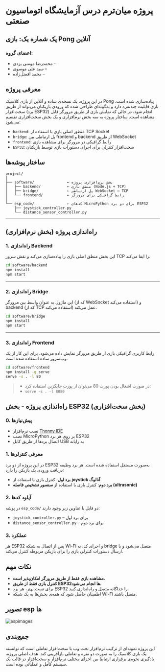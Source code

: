 #  پروژه میان‌ترم درس آزمایشگاه اتوماسیون صنعتی

## پک شماره یک: بازی Pong آنلاین

### اعضای گروه:

* محمدرضا مومنی یزدی - 
* سید علی موسوی –
* محمد افضل‌زاده – 


## معرفی پروژه

در این پروژه، یک نسخه‌ی ساده و آنلاین از بازی کلاسیک Pong پیاده‌سازی شده است. بازی قابلیت چندنفره دارد و به‌گونه‌ای طراحی شده که ورودی بازیکنان می‌تواند از طریق سخت‌افزار (برد ESP32) انجام شود، در حالی که نمایش بازی از طریق مرورگر قابل مشاهده است. ساختار پروژه به سه بخش نرم‌افزاری و یک بخش سخت‌افزاری تقسیم می‌شود:

* `backend`: منطق اصلی بازی با استفاده از TCP Socket
* `bridge`: پل ارتباطی بین frontend و backend از طریق WebSocket
* `frontend`: رابط گرافیکی در مرورگر برای مشاهده بازی
* `ESP32`: سخت‌افزار کنترلی برای اجرای دستورات بازی توسط بازیکنان


## ساختار پوشه‌ها

```
project/
│
├── software/               ← بخش نرم‌افزاری پروژه
│   ├── backend/            ← منطق بازی (Node.js + TCP)
│   ├── bridge/             ← پل ارتباطی WebSocket ↔ TCP
│   └── frontend/           ← رابط گرافیکی برای مرورگر
│
└── esp_code/               ← کدهای MicroPython برای دو برد ESP32
    ├── joystick_controller.py
    └── distance_sensor_controller.py

```

---

## راه‌اندازی پروژه (بخش نرم‌افزاری)

### 1. راه‌اندازی Backend

این بخش منطق اصلی بازی را پیاده‌سازی می‌کند و نقش سرور TCP را ایفا می‌کند.

```bash
cd software/backend
npm install
npm start
```

---

### 2. راه‌اندازی Bridge

این ماژول به عنوان واسط بین مرورگر (که از WebSocket استفاده می‌کند) و backend (که از TCP استفاده می‌کند) عمل می‌کند.

```bash
cd software/bridge
npm install
npm start
```

---

### 3. راه‌اندازی Frontend

رابط کاربری گرافیکی بازی از طریق مرورگر نمایش داده می‌شود. برای این کار از یک وب‌سرور ساده استفاده شده است.

```bash
cd software/frontend
npm install -g serve
serve -s . -l 80
```

>- در صورت اشغال بودن پورت 80 می‌توان از پورت جایگزین استفاده کرد:
>- `serve -s . -l 8080`


## راه‌اندازی پروژه - بخش ESP32 (بخش سخت‌افزاری)

### 0. پیش‌نیازها

* نصب نرم‌افزار [Thonny IDE](https://thonny.org)
* نصب MicroPython بر روی هر برد ESP32
* اتصال بردها از طریق کابل USB به رایانه

### 1. معرفی کنترلرها

در این پروژه از دو برد ESP32 به‌صورت مستقل استفاده شده است. هر برد وظیفه دریافت ورودی یک بازیکن را دارد:

* **برد اول**: کنترل بازی با استفاده از **joystick آنالوگ**
* **برد دوم**: کنترل بازی با استفاده از **سنسور تشخیص فاصله (ultrasonic)**

### 2. آپلود کدها

در پوشه `esp_code/` دو فایل با عناوین زیر وجود دارند:

* `joystick_controller.py` – برای برد اول
* `distance_sensor_controller.py` – برای برد دوم

### 3. عملکرد

هر ESP32 پس از اتصال به شبکه Wi-Fi و اجرای کد، به bridge متصل می‌شود و با ارسال دستورات کنترلی بازی را برای بازیکن مربوطه کنترل می‌کند.


## نکات مهم

* **مشاهده بازی فقط از طریق مرورگر امکان‌پذیر است.**
* **کنترل بازی فقط از طریق ESP32ها انجام می‌شود.**
* برای تست بهتر، هر برد ESP32 را جداگانه متصل و راه‌اندازی کنید.
* اطمینان حاصل شود که همه‌ی بخش‌ها به یک شبکه Wi-Fi متصل باشند.

## تصویر esp ها 

![espimages](./board.jpg)

## جمع‌بندی

این پروژه نمونه‌ای از ترکیب نرم‌افزار تحت وب با سخت‌افزار تعاملی است که توانسته یک بازی کلاسیک را به صورت دو‌ نفره و تعاملی بازآفرینی کند. هدف اصلی پروژه، یادگیری نحوه‌ی برقراری ارتباط بین اجزای مختلف نرم‌افزار و سخت‌افزار در قالب یک سیستم کامل و عملیاتی بوده است.


